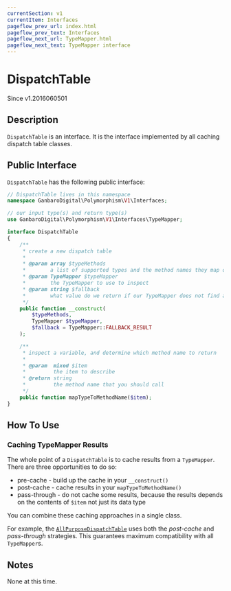 ```yaml
---
currentSection: v1
currentItem: Interfaces
pageflow_prev_url: index.html
pageflow_prev_text: Interfaces
pageflow_next_url: TypeMapper.html
pageflow_next_text: TypeMapper interface
---
```


# DispatchTable

<div class="callout info">
Since v1.2016060501
</div>

## Description

`DispatchTable` is an interface. It is the interface implemented by all caching dispatch table classes.

## Public Interface

`DispatchTable` has the following public interface:

```php
// DispatchTable lives in this namespace
namespace GanbaroDigital\Polymorphism\V1\Interfaces;

// our input type(s) and return type(s)
use GanbaroDigital\Polymorphism\V1\Interfaces\TypeMapper;

interface DispatchTable
{
    /**
     * create a new dispatch table
     *
     * @param array $typeMethods
     *        a list of supported types and the method names they map onto
     * @param TypeMapper $typeMapper
     *        the TypeMapper to use to inspect
     * @param string $fallback
     *        what value do we return if our TypeMapper does not find a match?
     */
    public function __construct(
        $typeMethods,
        TypeMapper $typeMapper,
        $fallback = TypeMapper::FALLBACK_RESULT
    );

    /**
     * inspect a variable, and determine which method name to return
     *
     * @param  mixed $item
     *         the item to describe
     * @return string
     *         the method name that you should call
     */
    public function mapTypeToMethodName($item);
}
```

## How To Use

### Caching TypeMapper Results

The whole point of a `DispatchTable` is to cache results from a `TypeMapper`. There are three opportunities to do so:

* pre-cache - build up the cache in your `__construct()`
* post-cache - cache results in your `mapTypeToMethodName()`
* pass-through - do not cache some results, because the results depends on the contents of `$item` not just its data type

You can combine these caching approaches in a single class.

For example, the [`AllPurposeDispatchTable`](../DispatchTables/AllPurposeDispatchTable.html) uses both the _post-cache_ and _pass-through_ strategies. This guarantees maximum compatibility with all `TypeMapper`s.

## Notes

None at this time.
